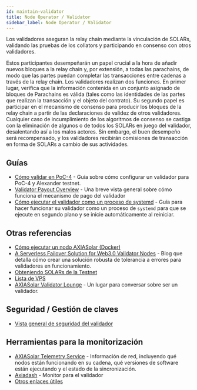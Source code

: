 ```yaml
---
id: maintain-validator
title: Node Operator / Validator
sidebar_label: Node Operator / Validator
---
```


Los validadores aseguran la relay chain mediante la vinculación de SOLARs, validando las pruebas de los collators y participando en consenso con otros validadores.

Estos participantes desempeñarán un papel crucial a la hora de añadir nuevos bloques a la relay chain y, por extensión, a todas las parachains, de modo que las partes puedan completar las transacciones entre cadenas a través de la relay chain. Los validadores realizan dos funciones. En primer lugar, verifica que la información contenida en un conjunto asignado de bloques de Parachains es válida (tales como las identidades de las partes que realizan la transacción y el objeto del contrato). Su segundo papel es participar en el mecanismo de consenso para producir los bloques de la relay chain a partir de las declaraciones de validez de otros validadores. Cualquier caso de incumplimiento de los algoritmos de consenso se castiga con la eliminación de algunos o de todos los SOLARs en juego del validador, desalentando así a los malos actores. Sin embargo, el buen desempeño será recompensado, y los validadores recibirán comisiones de transacción en forma de SOLARs a cambio de sus actividades.

## Guías

- [Cómo validar en PoC-4](maintain-guides-how-to-validate) - Guía sobre cómo configurar un validador para PoC-4 y Alexander testnet.
- [Validator Payout Overview](maintain-guides-validator-payout) - Una breve vista general sobre cómo funciona el mecanismo de pago del validador
- [Cómo ejecutar el validador como un proceso de systemd](maintain-guides-how-to-systemd) - Guía para hacer funcionar su validador como un proceso de `systemd` para que se ejecute en segundo plano y se inicie automáticamente al reiniciar.

## Otras referencias

- [Cómo ejecutar un nodo AXIASolar (Docker)](https://medium.com/@acvlls/setting-up-a-maintain-the-easy-way-3a885283091f)
- [A Serverless Failover Solution for Web3.0 Validator Nodes](https://hackernoon.com/a-serverless-failover-solution-for-web-3-0-validator-nodes-e26b9d24c71d) - Blog que detalla cómo crear una solución robusta de tolerancia a errores para validadores en funcionamiento.
- [Obteniendo SOLARs de la Testnet](learn-SOLAR#getting-testnet-dots)
- [Lista de VPS](maintain-guides-how-to-validate#vps-list)
- [AXIASolar Validator Lounge](https://matrix.to/#/!NZrbtteFeqYKCUGQtr:matrix.axia.io?via=matrix.axia.io&via=matrix.org&via=axiacoin.org) - Un lugar para conversar sobre ser un validador.

## Seguridad / Gestión de claves

- [Vista general de seguridad del validador](https://github.com/axia-tech/validator-security)

## Herramientas para la monitorización

- [AXIASolar Telemetry Service](https://telemetry.axiasolar.io/#/Alexander) - Información de red, incluyendo qué nodos están funcionando en su cadena, qué versiones de software están ejecutando y el estado de la sincronización.
- [Axiadash](http://axiadash.io/) - Monitor para el validador
- [Otros enlaces útiles](https://forum.axiacoin.org/t/useful-links-for-validators/20)
